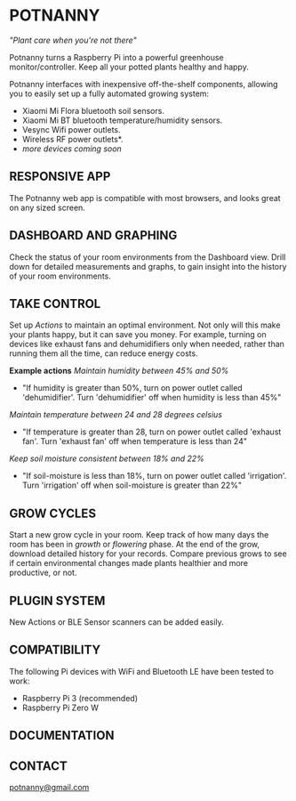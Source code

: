 # POTNANNY
_"Plant care when you're not there"_

Potnanny turns a Raspberry Pi into a powerful greenhouse monitor/controller. Keep all your potted plants healthy and happy.

Potnanny interfaces with inexpensive off-the-shelf components, allowing you to easily set up a fully automated growing system:
 - Xiaomi Mi Flora bluetooth soil sensors.
 - Xiaomi Mi BT bluetooth temperature/humidity sensors.
 - Vesync Wifi power outlets.
 - Wireless RF power outlets*.
 - _more devices coming soon_

## RESPONSIVE APP ##
The Potnanny web app is compatible with most browsers, and looks great on any sized screen.

## DASHBOARD AND GRAPHING
Check the status of your room environments from the Dashboard view.
Drill down for detailed measurements and graphs, to gain insight into the history of your room environments.

## TAKE CONTROL
Set up _Actions_ to maintain an optimal environment.
Not only will this make your plants happy, but it can save you money. For example, turning on devices like exhaust fans and dehumidifiers only when needed, rather than running them all the time, can reduce energy costs.

**Example actions**
_Maintain humidity between 45% and 50%_
- "If humidity is greater than 50%, turn on power outlet called 'dehumidifier'. Turn 'dehumidifier' off when humidity is less than 45%"

_Maintain temperature between 24 and 28 degrees celsius_
- "If temperature is greater than 28, turn on power outlet called 'exhaust fan'. Turn 'exhaust fan' off when temperature is less than 24"

_Keep soil moisture consistent between 18% and 22%_
- "If soil-moisture is less than 18%, turn on power outlet called 'irrigation'. Turn 'irrigation' off when soil-moisture is greater than 22%"

## GROW CYCLES
Start a new grow cycle in your room. Keep track of how many days the room has been in _growth_ or _flowering_ phase.
At the end of the grow, download detailed history for your records.
Compare previous grows to see if certain environmental changes made plants healthier and more productive, or not.

## PLUGIN SYSTEM
New Actions or BLE Sensor scanners can be added easily.

## COMPATIBILITY
The following Pi devices with WiFi and Bluetooth LE have been tested to work:
 - Raspberry Pi 3 (recommended)
 - Raspberry Pi Zero W

## DOCUMENTATION

## CONTACT
potnanny@gmail.com
